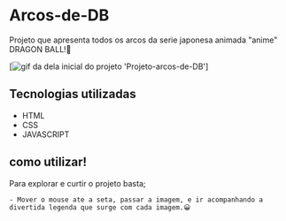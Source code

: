 # Arcos-de-DB
Projeto que apresenta todos os arcos da serie japonesa animada "anime" DRAGON BALL!🐉

[<img src="./src/imagens/TalaPrj.gif" alt="gif da dela inicial do projeto 'Projeto-arcos-de-DB'">]

## Tecnologias utilizadas
- HTML
- CSS
- JAVASCRIPT
## como utilizar!
Para explorar e curtir o projeto basta;
```
- Mover o mouse ate a seta, passar a imagem, e ir acompanhando a divertida legenda que surge com cada imagem.😀
```
